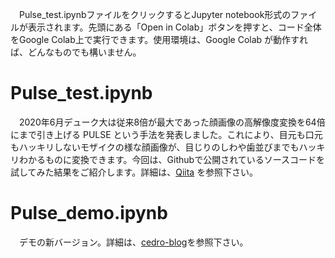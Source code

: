 　Pulse_test.ipynbファイルをクリックするとJupyter notebook形式のファイルが表示されます。先頭にある「Open in Colab」ボタンを押すと、コード全体をGoogle Colab上で実行できます。使用環境は、Google Colab が動作すれば、どんなものでも構いません。

# Pulse_test.ipynb
　2020年6月デューク大は従来8倍が最大であった顔画像の高解像度変換を64倍にまで引き上げる PULSE という手法を発表しました。これにより、目元も口元もハッキリしないモザイクの様な顔画像が、目じりのしわや歯並びまでもハッキリわかるものに変換できます。今回は、Githubで公開されているソースコードを試してみた結果をご紹介します。詳細は、[Qiita](https://qiita.com/jun40vn/items/a5c8f65709553bae14be) を参照下さい。
 
# Pulse_demo.ipynb
　デモの新バージョン。詳細は、[cedro-blog](http://cedro3.com/ai/pulse/)を参照下さい。

